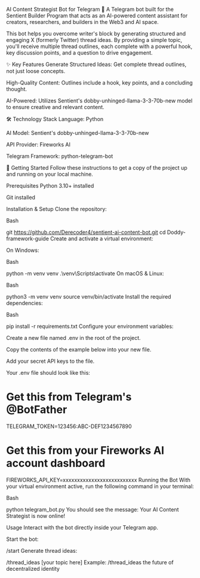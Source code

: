 AI Content Strategist Bot for Telegram 🤖
A Telegram bot built for the Sentient Builder Program that acts as an AI-powered content assistant for creators, researchers, and builders in the Web3 and AI space.

This bot helps you overcome writer's block by generating structured and engaging X (formerly Twitter) thread ideas. By providing a simple topic, you'll receive multiple thread outlines, each complete with a powerful hook, key discussion points, and a question to drive engagement.


✨ Key Features
Generate Structured Ideas: Get complete thread outlines, not just loose concepts.

High-Quality Content: Outlines include a hook, key points, and a concluding thought.

AI-Powered: Utilizes Sentient's dobby-unhinged-llama-3-3-70b-new model to ensure creative and relevant content.

🛠️ Technology Stack
Language: Python

AI Model: Sentient's dobby-unhinged-llama-3-3-70b-new

API Provider: Fireworks AI

Telegram Framework: python-telegram-bot

🚀 Getting Started
Follow these instructions to get a copy of the project up and running on your local machine.

Prerequisites
Python 3.10+ installed

Git installed

Installation & Setup
Clone the repository:

Bash

git  https://github.com/Derecoder4/sentient-ai-content-bot.git
cd Doddy-framework-guide
Create and activate a virtual environment:

On Windows:

Bash

python -m venv venv
.\venv\Scripts\activate
On macOS & Linux:

Bash

python3 -m venv venv
source venv/bin/activate
Install the required dependencies:

Bash

pip install -r requirements.txt
Configure your environment variables:

Create a new file named .env in the root of the project.

Copy the contents of the example below into your new file.

Add your secret API keys to the file.

Your .env file should look like this:

# Get this from Telegram's @BotFather
TELEGRAM_TOKEN=123456:ABC-DEF1234567890

# Get this from your Fireworks AI account dashboard
FIREWORKS_API_KEY=xxxxxxxxxxxxxxxxxxxxxxxxxx
Running the Bot
With your virtual environment active, run the following command in your terminal:

Bash

python telegram_bot.py
You should see the message: Your AI Content Strategist is now online!

Usage
Interact with the bot directly inside your Telegram app.

Start the bot:

/start
Generate thread ideas:

/thread_ideas [your topic here]
Example: /thread_ideas the future of decentralized identity
